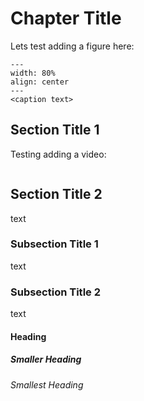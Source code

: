 # Chapter Title 
Lets test adding a figure here:
```{figure} figures/IF_in_segmented_beam-01.svg
---
width: 80%
align: center
---
<caption text>
```

## Section Title 1
Testing adding a video:
```{video} https://youtu.be/mbdvDdjRcfU?si=n7VRIKGzYpnozztD
```

## Section Title 2
text

### Subsection Title 1
text

### Subsection Title 2
text

#### Heading 
##### Smaller Heading
###### Smallest Heading
